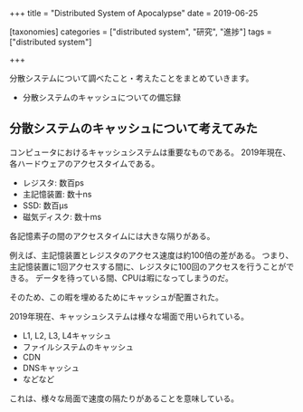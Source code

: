 +++
title = "Distributed System of Apocalypse"
date = 2019-06-25

[taxonomies]
categories = ["distributed system", "研究", "進捗"]
tags = ["distributed system"]

+++

分散システムについて調べたこと・考えたことをまとめていきます。
- 分散システムのキャッシュについての備忘録

<!-- more -->

## 分散システムのキャッシュについて考えてみた
コンピュータにおけるキャッシュシステムは重要なものである。
2019年現在、各ハードウェアのアクセスタイムである。
- レジスタ: 数百ps
- 主記憶装置: 数十ns
- SSD: 数百µs
- 磁気ディスク: 数十ms

各記憶素子の間のアクセスタイムには大きな隔りがある。

例えば、主記憶装置とレジスタのアクセス速度は約100倍の差がある。
つまり、主記憶装置に1回アクセスする間に、レジスタに100回のアクセスを行うことができる。
データを待っている間、CPUは暇になってしまうのだ。

そのため、この暇を埋めるためにキャッシュが配置された。

2019年現在、キャッシュシステムは様々な場面で用いられている。
- L1, L2, L3, L4キャッシュ
- ファイルシステムのキャッシュ
- CDN
- DNSキャッシュ
- などなど

これは、様々な局面で速度の隔たりがあることを意味している。
